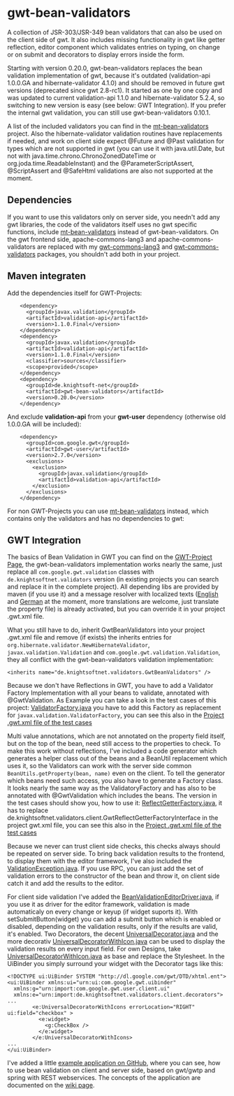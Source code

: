 gwt-bean-validators
===================

A collection of JSR-303/JSR-349 bean validators that can also be used on the client side of gwt. It also includes missing functionality in gwt like getter reflection, editor component which validates entries on typing, on change or on submit and decorators to display errors inside the form.

Starting with version 0.20.0, gwt-bean-validators replaces the bean validation implementation of gwt, because it's outdated (validation-api 1.0.0.GA and hibernate-validator 4.1.0) and should be removed in future gwt versions (deprecated since gwt 2.8-rc1). It started as one by one copy and was updated to current validation-api 1.1.0 and hibernate-validator 5.2.4, so switching to new version is easy (see below: GWT Integration). If you prefer the internal gwt validation, you can still use gwt-bean-validators 0.10.1.

A list of the included validators you can find in the [mt-bean-validators](https://github.com/ManfredTremmel/mt-bean-validators) project. Also the hibernate-validator validation routines have replacements if needed, and work on client side expect @Future and @Past validation for types which are not supported in gwt (you can use it with java.util.Date, but not with java.time.chrono.ChronoZonedDateTime or org.joda.time.ReadableInstant) and the @ParameterScriptAssert, @ScriptAssert and @SafeHtml validations are also not supported at the moment.


Dependencies
------------
If you want to use this validators only on server side, you needn't add any gwt libraries, the code of the validators itself uses no gwt specific functions, include [mt-bean-validators](https://github.com/ManfredTremmel/mt-bean-validators) instead of gwt-bean-validators.
On the gwt frontend side, apache-commons-lang3 and apache-commons-validators are replaced with my [gwt-commons-lang3](https://github.com/ManfredTremmel/gwt-commons-lang3) and [gwt-commons-validators](https://github.com/ManfredTremmel/gwt-commons-validator) packages, you shouldn't add both in your project.

Maven integraten
----------------

Add the dependencies itself for GWT-Projects:

```
    <dependency>
      <groupId>javax.validation</groupId>
      <artifactId>validation-api</artifactId>
      <version>1.1.0.Final</version>
    </dependency>
    <dependency>
      <groupId>javax.validation</groupId>
      <artifactId>validation-api</artifactId>
      <version>1.1.0.Final</version>
      <classifier>sources</classifier>
      <scope>provided</scope>
    </dependency>
    <dependency>
      <groupId>de.knightsoft-net</groupId>
      <artifactId>gwt-bean-validators</artifactId>
      <version>0.20.0</version>
    </dependency>
```

And exclude **validation-api** from your **gwt-user** dependency (otherwise old 1.0.0.GA will be included):

```
    <dependency>
      <groupId>com.google.gwt</groupId>
      <artifactId>gwt-user</artifactId>
      <version>2.7.0</version>
      <exclusions>
        <exclusion>
          <groupId>javax.validation</groupId>
          <artifactId>validation-api</artifactId>
        </exclusion>
      </exclusions>
    </dependency>
```
For non GWT-Projects you can use [mt-bean-validators](https://github.com/ManfredTremmel/mt-bean-validators) instead, which contains only the validators and has no dependencies to gwt:

GWT Integration
---------------

The basics of Bean Validation in GWT you can find on the [GWT-Project Page](http://www.gwtproject.org/doc/latest/DevGuideValidation.html), the gwt-bean-validators implementation works nearly the same, just replace all `com.google.gwt.validation` classes with `de.knightsoftnet.validators` version (in existing projects you can search and replace it in the complete project). All depending libs are provided by maven (if you use it) and a message resolver with localized texts ([English](https://github.com/ManfredTremmel/mt-bean-validators/blob/master/src/main/resources/de/knightsoftnet/validators/client/ValidationMessages.properties) and [German](https://github.com/ManfredTremmel/mt-bean-validators/blob/master/src/main/resources/de/knightsoftnet/validators/client/ValidationMessages_de.properties) at the moment, more translations are welcome, just translate the property file) is already activated, but you can override it in your project .gwt.xml file.

What you still have to do, inherit GwtBeanValidators into your project .gwt.xml file and remove (if exists) the inherits entries for `org.hibernate.validator.NewHibernateValidator`, `javax.validation.Validation` and `com.google.gwt.validation.Validation`, they all conflict with the gwt-bean-validators validation implementation:

```
<inherits name="de.knightsoftnet.validators.GwtBeanValidators" />
```

Because we don't have Reflections in GWT, you have to add a Validator Factory Implementation with all your beans to validate, annotated with @GwtValidation. As Example you can take a look in the test cases of this project: [ValidatorFactory.java](https://github.com/ManfredTremmel/gwt-bean-validators/blob/master/src/test/java/de/knightsoftnet/validators/client/factories/ValidatorFactory.java) you have to add this Factory as replacement for `javax.validation.ValidatorFactory`, you can see this also in the [Project .gwt.xml file of the test cases](https://github.com/ManfredTremmel/gwt-bean-validators/blob/master/src/test/resources/de/knightsoftnet/validators/GwtBeanValidatorsJUnit.gwt.xml)

Multi value annotations, which are not annotated on the property field itself, but on the top of the bean, need still access to the properties to check. To make this work without reflections, I've included a code generator which generates a helper class out of the beans and a BeanUtil replacement which uses it, so the Validators can work with the server side common `BeanUtils.getProperty(bean, name)` even on the client. To tell the generator which beans need such access, you also have to generate a Factory class. It looks nearly the same way as the ValidatoryFactory and has also to be annotated with @GwtValidation which includes the beans. The version in the test cases should show you, how to use it: [ReflectGetterFactory.java](https://github.com/ManfredTremmel/gwt-bean-validators/blob/master/src/test/java/de/knightsoftnet/validators/client/factories/ReflectGetterFactory.java), it has to replace de.knightsoftnet.validators.client.GwtReflectGetterFactoryInterface in the project gwt.xml file, you can see this also in the [Project .gwt.xml file of the test cases](https://github.com/ManfredTremmel/gwt-bean-validators/blob/master/src/test/resources/de/knightsoftnet/validators/GwtBeanValidatorsJUnit.gwt.xml)

Because we never can trust client side checks, this checks always should be repeated on server side. To bring back validation results to the frontend, to display them with the editor framework, I've also included the [ValidationException.java](https://github.com/ManfredTremmel/gwt-bean-validators/blob/master/src/main/java/de/knightsoftnet/validators/shared/exceptions/ValidationException.java). If you use RPC, you can just add the set of validation errors to the constructor of the bean and throw it, on client side catch it and add the results to the editor.

For client side validation I've added the [BeanValidationEditorDriver.java](https://github.com/ManfredTremmel/gwt-bean-validators/blob/master/src/main/java/de/knightsoftnet/validators/client/editor/BeanValidationEditorDriver.java), if you use it as driver for the editor framework, validation is made automaticaly on every change or keyup (if widget suports it). With setSubmitButton(widget) you can add a submit button which is enabled or disabled, depending on the validation results, only if the results are valid, it's enabled.
Two Decorators, the decent [UniversalDecorator.java](https://github.com/ManfredTremmel/gwt-bean-validators/blob/master/src/main/java/de/knightsoftnet/validators/client/decorators/UniversalDecorator.java) and the more decorativ [UniversalDecoratorWithIcon.java](https://github.com/ManfredTremmel/gwt-bean-validators/blob/master/src/main/java/de/knightsoftnet/validators/client/decorators/UniversalDecoratorWithIcons.java) can be used to display the validation results on every input field. For own Designs, take [UniversalDecoratorWithIcon.java](https://github.com/ManfredTremmel/gwt-bean-validators/blob/master/src/main/java/de/knightsoftnet/validators/client/decorators/UniversalDecoratorWithIcons.java) as base and replace the Stylesheet. In the UiBinder you simply surround your widget with the Decorator tags like this:

```
<!DOCTYPE ui:UiBinder SYSTEM "http://dl.google.com/gwt/DTD/xhtml.ent">
<ui:UiBinder xmlns:ui="urn:ui:com.google.gwt.uibinder"
  xmlns:g="urn:import:com.google.gwt.user.client.ui"
  xmlns:e="urn:import:de.knightsoftnet.validators.client.decorators">
...
        <e:UniversalDecoratorWithIcons errorLocation="RIGHT" ui:field="checkbox" >
          <e:widget>
            <g:CheckBox />
          </e:widget>
        </e:UniversalDecoratorWithIcons>
...
</ui:UiBinder>
```

I've added a little [example application on GitHub](https://github.com/ManfredTremmel/gwt-bean-validators-example), where you can see, how to use bean validation on client and server side, based on gwt/gwtp and spring with REST webservices. The concepts of the application are documented on the [wiki page](https://github.com/ManfredTremmel/gwt-bean-validators-example/wiki).
